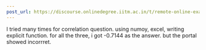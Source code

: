 ```yaml
---
post_url: https://discourse.onlinedegree.iitm.ac.in/t/remote-online-exam-tds-jan-2025/168832/51
---
```

I tried many times for correlation question. using numoy, excel, writing explicit function. for all the three, i got -0.7144 as the answer. but the portal showed incorrret.